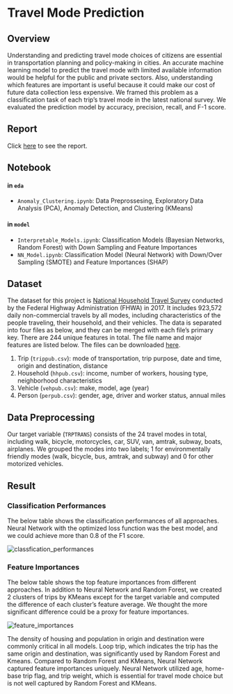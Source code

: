 # Travel Mode Prediction

## Overview

Understanding and predicting travel mode choices of citizens are essential in transportation planning and policy-making in cities. An accurate machine learning model to predict the travel mode with limited available information would be helpful for the public and private sectors. Also, understanding which features are important is useful because it could make our cost of future data collection less expensive. We framed this problem as a classification task of each trip’s travel mode in the latest national survey. We evaluated the prediction model by accuracy, precision, recall, and F-1 score.

## Report

Click [here](https://github.com/mnmldb/travel-mode-prediction/blob/main/Report.pdf) to see the report.

## Notebook
#### in  `eda `
- `Anomaly_Clustering.ipynb`: Data Preprossesing, Exploratory Data Analysis (PCA), Anomaly Detection, and Clustering (KMeans)
#### in  `model `
- `Interpretable_Models.ipynb`: Classification Models (Bayesian Networks, Random Forest) with Down Sampling and Feature Importances
- `NN_Model.ipynb`: Classification Model (Neural Network) with Down/Over Sampling (SMOTE) and Feature Importances (SHAP)

## Dataset

The dataset for this project is [National Household Travel Survey](https://nhts.ornl.gov/) conducted by the Federal Highway Administration (FHWA) in 2017. It includes 923,572 daily non-commercial travels by all modes, including characteristics of the people traveling, their household, and their vehicles. 
The data is separated into four files as below, and they can be merged with each file’s primary key. There are 244 unique features in total. The file name and major features are listed below. The files can be downloaded [here](https://nhts.ornl.gov/downloads).
   
1. Trip (`trippub.csv`): mode of transportation, trip purpose, date and time, origin and destination, distance
2. Household (`hhpub.csv`): income, number of workers, housing type, neighborhood characteristics
3. Vehicle (`vehpub.csv`): make, model, age (year)
4. Person (`perpub.csv`): gender, age, driver and worker status, annual miles

## Data Preprocessing
Our target variable (`TRPTRANS`) consists of the 24 travel modes in total, including walk, bicycle, motorcycles, car, SUV, van, amtrak, subway, boats, airplanes. We grouped the modes into two labels; 1 for environmentally friendly modes (walk, bicycle, bus, amtrak, and subway) and 0 for other motorized vehicles. 

## Result

### Classification Performances
The below table shows the classification performances of all approaches. Neural Network with the optimized loss function was the best model, and we could achieve more than 0.8 of the F1 score.

![classfication_performances](https://user-images.githubusercontent.com/47055092/138004876-d6697b50-8e22-4a30-b060-d78002d83183.png)

### Feature Importances
The below table shows the top feature importances from different approaches. In addition to Neural Network and Random Forest, we created 2 clusters of trips by KMeans except for the target variable and computed the difference of each cluster’s feature average. We thought the more significant difference could be a proxy for feature importances.

![feature_importances](https://user-images.githubusercontent.com/47055092/138005012-a2a43d5a-1b2f-4fe0-9ba6-b89b3c27651b.png)

The density of housing and population in origin and destination were commonly critical in all models. Loop trip, which indicates the trip has the same origin and destination, was significantly used by Random Forest and Kmeans. Compared to Random Forest and KMeans, Neural Network captured feature importances uniquely. Neural Network utilized age, home-base trip flag, and trip weight, which is essential for travel mode choice but is not well captured by Random Forest and KMeans.